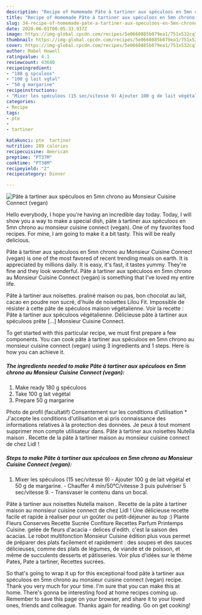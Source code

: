 ```yaml
---
description: "Recipe of Homemade Pâte à tartiner aux spéculoos en 5mn chrono au Monsieur Cuisine Connect (vegan)"
title: "Recipe of Homemade Pâte à tartiner aux spéculoos en 5mn chrono au Monsieur Cuisine Connect (vegan)"
slug: 34-recipe-of-homemade-pate-a-tartiner-aux-speculoos-en-5mn-chrono-au-monsieur-cuisine-connect-vegan
date: 2020-06-01T00:05:33.937Z
image: https://img-global.cpcdn.com/recipes/5e0660885b079ea1/751x532cq70/pate-a-tartiner-aux-speculoos-en-5mn-chrono-au-monsieur-cuisine-connect-vegan-photo-principale-de-la-recette.jpg
thumbnail: https://img-global.cpcdn.com/recipes/5e0660885b079ea1/751x532cq70/pate-a-tartiner-aux-speculoos-en-5mn-chrono-au-monsieur-cuisine-connect-vegan-photo-principale-de-la-recette.jpg
cover: https://img-global.cpcdn.com/recipes/5e0660885b079ea1/751x532cq70/pate-a-tartiner-aux-speculoos-en-5mn-chrono-au-monsieur-cuisine-connect-vegan-photo-principale-de-la-recette.jpg
author: Mabel Howell
ratingvalue: 4.1
reviewcount: 43640
recipeingredient:
- "180 g spculoos"
- "100 g lait vgtal"
- "50 g margarine"
recipeinstructions:
- "Mixer les spéculoos (15 sec/vitesse 9) Ajouter 100 g de lait végétal et 50 g de margarine.  Chauffer 4 min/50°C/vitesse 3 puis pulvériser 5 sec/vitesse 9. Transvaser le contenu dans un bocal."
categories:
- Recipe
tags:
- pte
- 
- tartiner

katakunci: pte  tartiner 
nutrition: 289 calories
recipecuisine: American
preptime: "PT37M"
cooktime: "PT38M"
recipeyield: "2"
recipecategory: Dinner

---
```



![Pâte à tartiner aux spéculoos en 5mn chrono au Monsieur Cuisine Connect (vegan)](https://img-global.cpcdn.com/recipes/5e0660885b079ea1/751x532cq70/pate-a-tartiner-aux-speculoos-en-5mn-chrono-au-monsieur-cuisine-connect-vegan-photo-principale-de-la-recette.jpg)

Hello everybody, I hope you're having an incredible day today. Today, I will show you a way to make a special dish, pâte à tartiner aux spéculoos en 5mn chrono au monsieur cuisine connect (vegan). One of my favorites food recipes. For mine, I am going to make it a bit tasty. This will be really delicious.

Pâte à tartiner aux spéculoos en 5mn chrono au Monsieur Cuisine Connect (vegan) is one of the most favored of recent trending meals on earth. It is appreciated by millions daily. It is easy, it's fast, it tastes yummy. They're fine and they look wonderful. Pâte à tartiner aux spéculoos en 5mn chrono au Monsieur Cuisine Connect (vegan) is something that I've loved my entire life.

Pâte à tartiner aux noisettes. praliné maison ou pas, bon chocolat au lait, cacao en poudre non sucré, d&#39;huile de noisettes Lilou Fit. Impossible de résister à cette pâte de spéculoos maison végétalienne. Voir la recette : Pâte à tartiner aux spéculoos végétalienne. Délicieuse pâte à tartiner aux spéculoos prête […] Monsieur Cuisine Connect.


To get started with this particular recipe, we must first prepare a few components. You can cook pâte à tartiner aux spéculoos en 5mn chrono au monsieur cuisine connect (vegan) using 3 ingredients and 1 steps. Here is how you can achieve it.

<!--inarticleads1-->

##### The ingredients needed to make Pâte à tartiner aux spéculoos en 5mn chrono au Monsieur Cuisine Connect (vegan):

1. Make ready 180 g spéculoos
1. Take 100 g lait végétal
1. Prepare 50 g margarine


Photo de profil (facultatif) Consentement sur les conditions d&#39;utilisation * J&#39;accepte les conditions d&#39;utilisation et ai pris connaissance des informations relatives à la protection des données. Je peux à tout moment supprimer mon compte utilisateur dans. Pâte à tartiner aux noisettes  Nutella maison . Recette de la pâte à tartiner maison au monsieur cuisine connect de chez Lidl ! 

<!--inarticleads2-->

##### Steps to make Pâte à tartiner aux spéculoos en 5mn chrono au Monsieur Cuisine Connect (vegan):

1. Mixer les spéculoos (15 sec/vitesse 9) - Ajouter 100 g de lait végétal et 50 g de margarine.  - Chauffer 4 min/50°C/vitesse 3 puis pulvériser 5 sec/vitesse 9. - Transvaser le contenu dans un bocal.


Pâte à tartiner aux noisettes  Nutella maison . Recette de la pâte à tartiner maison au monsieur cuisine connect de chez Lidl ! Une délicieuse recette facile et rapide à réaliser pour un goûter ou petit-déjeuner au top :) Plante Fleurs Conserves Recette Sucrée Confiture Recettes Parfum Printemps Cuisine. gelée de fleurs d&#39;acacia - delices d&#39;edith. c&#39;est la saison des acacias. Le robot multifonction Monsieur Cuisine édition plus vous permet de préparer des plats facilement et rapidement : des soupes et des sauces délicieuses, comme des plats de légumes, de viande et de poisson, et même de succulents desserts et pâtisseries. Voir plus d&#39;idées sur le thème Pates, Pate a tartiner, Recettes sucrées. 

So that's going to wrap it up for this exceptional food pâte à tartiner aux spéculoos en 5mn chrono au monsieur cuisine connect (vegan) recipe. Thank you very much for your time. I'm sure that you can make this at home. There's gonna be interesting food at home recipes coming up. Remember to save this page on your browser, and share it to your loved ones, friends and colleague. Thanks again for reading. Go on get cooking!
